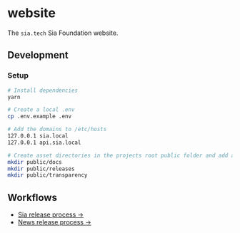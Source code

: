 # website

The `sia.tech` Sia Foundation website.

## Development

### Setup

```sh
# Install dependencies
yarn

# Create a local .env
cp .env.example .env

# Add the domains to /etc/hosts
127.0.0.1 sia.local
127.0.0.1 api.sia.local

# Create asset directories in the projects root public folder and add any test assets
mkdir public/docs
mkdir public/releases
mkdir public/transparency
```

## Workflows

- [Sia release process →](https://www.notion.so/siafoundation/Web-6de3b72ac13e44a989bdffb72fce8996#bd5cb0ab038d4b35a49d4433dd6af614)
- [News release process →](https://www.notion.so/siafoundation/Web-6de3b72ac13e44a989bdffb72fce8996#4fc04d6e7c0749cfa6a99c6a83fc41bd)
